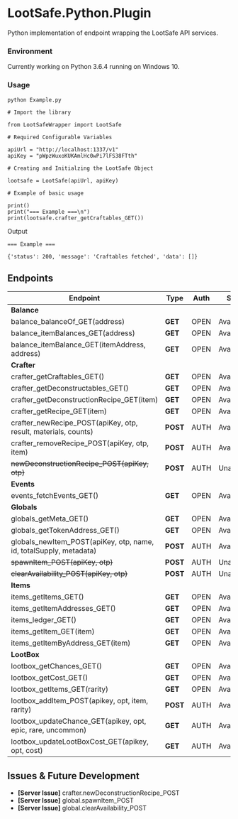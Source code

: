 # LootSafe.Python.Plugin
Python implementation of endpoint wrapping the LootSafe API services.

### Environment

Currently working on Python 3.6.4 running on Windows 10.

### Usage

```
python Example.py
```

```
# Import the library

from LootSafeWrapper import LootSafe

# Required Configurable Variables

apiUrl = "http://localhost:1337/v1"
apiKey = "pWpzWuxoKUKAmlHc0wPi7lFS38FTth"

# Creating and Initialzing the LootSafe Object

lootsafe = LootSafe(apiUrl, apiKey)

# Example of basic usage

print()
print("=== Example ===\n")
print(lootsafe.crafter_getCraftables_GET())
```

Output
```
=== Example ===

{'status': 200, 'message': 'Craftables fetched', 'data': []}
```

## Endpoints

 Endpoint  | Type | Auth | Status |
|---|---|---|---|
| **Balance**   |   |   |   |
| balance_balanceOf_GET(address)  | **GET**  | OPEN  | Available |
| balance_itemBalances_GET(address)  | **GET**  | OPEN  | Available |
| balance_itemBalance_GET(itemAddress, address)  | **GET**  | OPEN   | Available |
| **Crafter**   |   |   |   |
| crafter_getCraftables_GET()  | **GET**  | OPEN   | Available |
| crafter_getDeconstructables_GET()  | **GET**  | OPEN   | Available |
| crafter_getDeconstructionRecipe_GET(item)  | **GET**  | OPEN   | Available |
| crafter_getRecipe_GET(item) | **GET**  | OPEN   | Available |
| crafter_newRecipe_POST(apiKey, otp, result, materials, counts)  | **POST**  | AUTH   | Available |
| crafter_removeRecipe_POST(apiKey, otp, item)  | **POST**  | AUTH   | Available |
| ~~newDeconstructionRecipe_POST(apiKey, otp)~~ | **POST**  | AUTH   | Unavailable |
| **Events**  |   |   |   |
| events_fetchEvents_GET()  | **GET**  | OPEN   | Available |
| **Globals**  |   |   |   |
| globals_getMeta_GET()  | **GET**  | OPEN   | Available |
| globals_getTokenAddress_GET()  | **GET**  | OPEN   | Available |
| globals_newItem_POST(apiKey, otp, name, id, totalSupply, metadata) | **POST**  | AUTH   | Available |
| ~~spawnItem_POST(apiKey, otp)~~  | **POST**   | AUTH   | Unavailable |
| ~~clearAvailability_POST(apiKey, otp)~~  | **POST**   | AUTH   | Unavailable |
| **Items**  |   |   |   |
| items_getItems_GET()  | **GET**  | OPEN   | Available |
| items_getItemAddresses_GET()  | **GET**  | OPEN   | Available |
| items_ledger_GET()  | **GET**  | OPEN   | Available |
| items_getItem_GET(item)  | **GET**  | OPEN   | Available |
| items_getItemByAddress_GET(item) | **GET**  | OPEN   | Available |
| **LootBox** |   |   |   |
| lootbox_getChances_GET()  | **GET**  | OPEN   | Available |
| lootbox_getCost_GET()  | **GET**  | OPEN   | Available |
| lootbox_getItems_GET(rarity)  | **GET**  | OPEN   | Available |
| lootbox_addItem_POST(apikey, opt, item, rarity)  | **POST**  | AUTH  | Available |
| lootbox_updateChance_GET(apikey, opt, epic,  rare, uncommon) | **GET**  | AUTH  | Available |
| lootbox_updateLootBoxCost_GET(apikey, opt, cost)  | **GET**  | AUTH  | Available |

## Issues & Future Development

* **[Server Issue]** crafter.newDeconstructionRecipe_POST
* **[Server Issue]** global.spawnItem_POST
* **[Server Issue]** global.clearAvailability_POST
